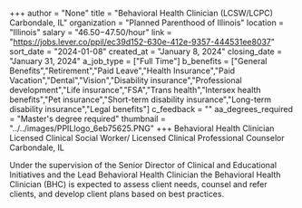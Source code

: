 +++
author = "None"
title = "Behavioral Health Clinician (LCSW/LCPC) Carbondale, IL"
organization = "Planned Parenthood of Illinois"
location = "Illinois"
salary = "$46.50-$47.50/hour"
link = "https://jobs.lever.co/ppil/ec39d152-630e-412e-9357-444531ee8037"
sort_date = "2024-01-08"
created_at = "January 8, 2024"
closing_date = "January 31, 2024"
a_job_type = ["Full Time"]
b_benefits = ["General Benefits","Retirement","Paid Leave","Health Insurance","Paid Vacation","Dental","Vision","Disability insurance","Professional development","Life insurance","FSA","Trans health","Intersex health benefits","Pet insurance","Short-term disability insurance","Long-term disability insurance","Legal benefits"]
c_feedback = ""
aa_degrees_required = "Master's degree required"
thumbnail = "../../images/PPILlogo_6eb75625.PNG"
+++
Behavioral Health Clinician
Licensed Clinical Social Worker/ Licensed Clinical Professional Counselor
Carbondale, IL

Under the supervision of the Senior Director of Clinical and Educational Initiatives and the Lead Behavioral Health Clinician the Behavioral Health Clinician (BHC) is expected to assess client needs, counsel and refer clients, and develop client plans based on best practices.